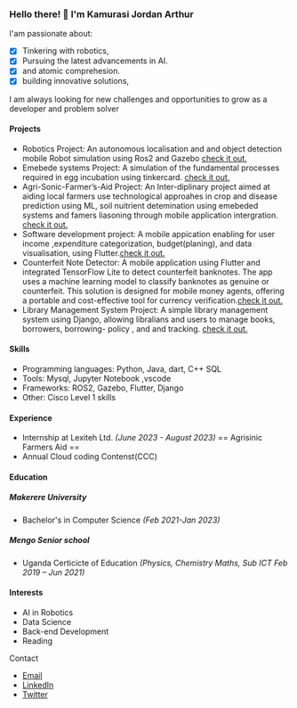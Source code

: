 ### Hello there! 🙂 I'm   Kamurasi Jordan Arthur

I'am passionate about:
- [x] Tinkering with robotics,
- [x] Pursuing the latest advancements in AI.
- [x] and atomic comprehesion.
- [x] building innovative solutions, 

I am always looking for new challenges and opportunities to grow as a developer and problem solver

#### Projects

- Robotics Project: An autonomous localisation and and object detection mobile Robot simulation using Ros2 and Gazebo [check it out.](https://github.com/Kamurasi-Jordan-Arthur/RObotics_Year2)
- Emebede systems Project: A simulation of the fundamental processes required in egg incubation using tinkercard. [check it out.](https://www.google.com)
- Agri-Sonic-Farmer’s-Aid Project: An Inter-diplinary project aimed at aiding local farmers use technological approahes in crop and disease prediction using ML, soil nuitrient detemination using emebeded systems and famers liasoning through mobile application intergration. [check it out.](https://www.google.com)
- Software development project: A mobile appication enabling for user income ,expenditure categorization, budget(planing), and data visualisation, using Flutter.[check it out.](https://github.com/Kamurasi-Jordan-Arthur/Budget-App)
- Counterfeit Note Detector: A mobile application using Flutter and integrated TensorFlow Lite to detect counterfeit banknotes. The app uses a machine learning model to classify banknotes as genuine or counterfeit. This solution is designed for mobile money agents, offering a portable and cost-effective tool for currency verification.[check it out.](https://github.com/Kamurasi-Jordan-Arthur/Counterfeit_bank-note-detection)
- Library Management System Project: A simple library management system using Django, allowing libralians and users to manage books, borrowers, borrowing- policy , and and tracking. [check it out.](https://github.com/Kamurasi-Jordan-Arthur/Group-K-Deployment)

#### Skills

- Programming languages: Python, Java, dart, C++ SQL
- Tools: Mysql, Jupyter Notebook ,vscode
- Frameworks: ROS2, Gazebo, Flutter, Django
- Other: Cisco Level 1 skills

  
#### Experience

- Internship at Lexiteh Ltd. *(June 2023 - August 2023)* == Agrisinic Farmers Aid ==
- Annual Cloud coding Contenst(CCC)

#### Education

##### Makerere University
- Bachelor's in Computer Science *(Feb 2021-Jan 2023)*
##### Mengo Senior school 
- Uganda Certicicte of Education *(Physics, Chemistry Maths, Sub ICT Feb 2019 – Jun 2021)*

#### Interests

- AI in Robotics
- Data Science
- Back-end Development
- Reading

Contact

- [Email](kamurasijordanarthur@gmail.com)
- [LinkedIn](https://www.linkedin.com/in/kamurasi-jordan-3b3077254/)
- [Twitter](https://twitter.com/arthur_kamurasi)

<!--- Future includes 
Fun fact

- I once built a robot that could play chess!
....
  ---!>
  
<!---
Kamurasi-Jordan-Arthur/Kamurasi-Jordan-Arthur is a ✨ special ✨ repository because its `README.md` (this file) appears on your GitHub profile.
You can click the Preview link to take a look at your changes.
--->

